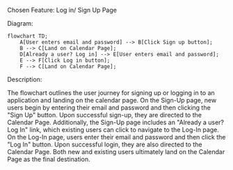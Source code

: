 Chosen Feature: Log in/ Sign Up Page 

Diagram:


```mermaid
flowchart TD;
    A[User enters email and password] --> B[Click Sign up button];
    B --> C[Land on Calendar Page];
    D[Already a user? Log in] --> E[User enters email and password];
    E --> F[Click Log in button];
    F --> C[Land on Calendar Page];
```



Description:

The flowchart outlines the user journey for signing up or logging in to an application and landing on the calendar page. On the Sign-Up page, new users begin by entering their email and password and then clicking the "Sign Up" button. Upon successful sign-up, they are directed to the Calendar Page. Additionally, the Sign-Up page includes an "Already a user? Log In" link, which existing users can click to navigate to the Log-In page. On the Log-In page, users enter their email and password and then click the "Log In" button. Upon successful login, they are also directed to the Calendar Page. Both new and existing users ultimately land on the Calendar Page as the final destination.

